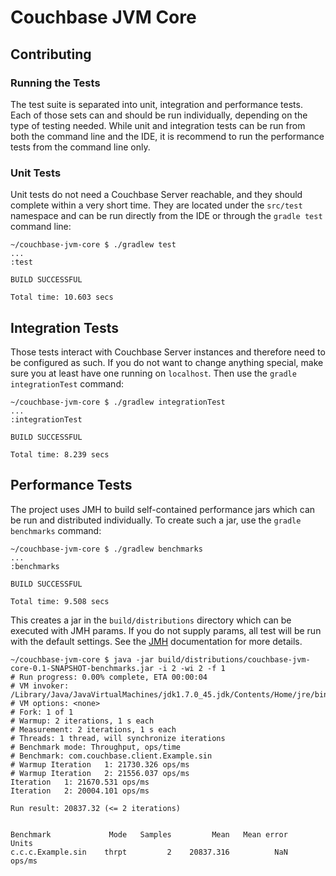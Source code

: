 # Couchbase JVM Core


## Contributing

### Running the Tests
The test suite is separated into unit, integration and performance tests. Each of those sets can and should be run
individually, depending on the type of testing needed. While unit and integration tests can be run from both the
command line and the IDE, it is recommend to run the performance tests from the command line only.

### Unit Tests
Unit tests do not need a Couchbase Server reachable, and they should complete within a very short time. They are
located under the `src/test` namespace and can be run directly from the IDE or through the `gradle test` command line:

```
~/couchbase-jvm-core $ ./gradlew test
...
:test

BUILD SUCCESSFUL

Total time: 10.603 secs
```

## Integration Tests
Those tests interact with Couchbase Server instances and therefore need to be configured as such. If you do not want
to change anything special, make sure you at least have one running on `localhost`. Then use the `gradle integrationTest`
command:

```
~/couchbase-jvm-core $ ./gradlew integrationTest
...
:integrationTest

BUILD SUCCESSFUL

Total time: 8.239 secs
```

## Performance Tests
The project uses JMH to build self-contained performance jars which can be run and distributed individually. To create
such a jar, use the `gradle benchmarks` command:

```
~/couchbase-jvm-core $ ./gradlew benchmarks
...
:benchmarks

BUILD SUCCESSFUL

Total time: 9.508 secs
```

This creates a jar in the `build/distributions` directory which can be executed with JMH params. If you do not supply
params, all test will be run with the default settings. See the [JMH](http://openjdk.java.net/projects/code-tools/jmh/)
documentation for more details.

```
~/couchbase-jvm-core $ java -jar build/distributions/couchbase-jvm-core-0.1-SNAPSHOT-benchmarks.jar -i 2 -wi 2 -f 1
# Run progress: 0.00% complete, ETA 00:00:04
# VM invoker: /Library/Java/JavaVirtualMachines/jdk1.7.0_45.jdk/Contents/Home/jre/bin/java
# VM options: <none>
# Fork: 1 of 1
# Warmup: 2 iterations, 1 s each
# Measurement: 2 iterations, 1 s each
# Threads: 1 thread, will synchronize iterations
# Benchmark mode: Throughput, ops/time
# Benchmark: com.couchbase.client.Example.sin
# Warmup Iteration   1: 21730.326 ops/ms
# Warmup Iteration   2: 21556.037 ops/ms
Iteration   1: 21670.531 ops/ms
Iteration   2: 20004.101 ops/ms

Run result: 20837.32 (<= 2 iterations)


Benchmark             Mode   Samples         Mean   Mean error    Units
c.c.c.Example.sin    thrpt         2    20837.316          NaN   ops/ms
```